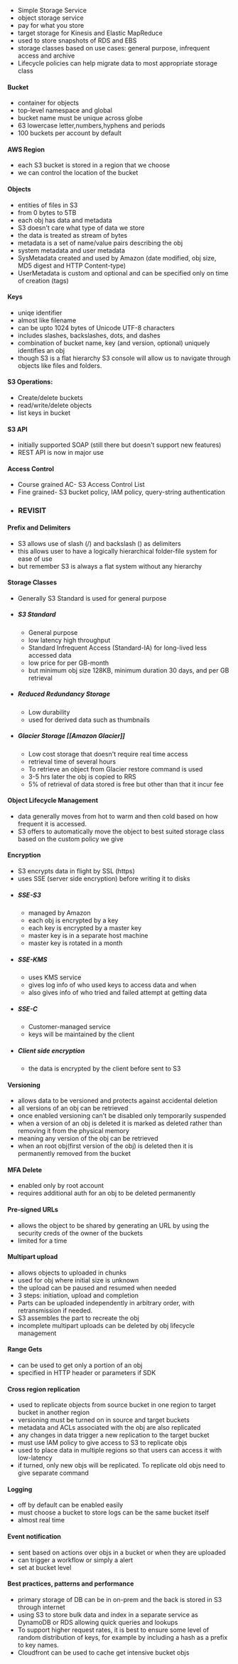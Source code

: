 * Simple Storage Service
* object storage service
* pay for what you store
* target storage for Kinesis and Elastic MapReduce
* used to store snapshots of RDS and EBS
* storage classes based on use cases: general purpose, infrequent access and archive
* Lifecycle policies can help migrate data to most appropriate storage class
#### Bucket
* container for objects
* top-level namespace and global
* bucket name must be unique across globe
* 63 lowercase letter,numbers,hyphens and periods
* 100 buckets per account by default
#### AWS Region
* each S3 bucket is stored in a region that we choose
* we can control the location of the bucket
#### Objects
* entities of files in S3
* from 0 bytes to 5TB
* each obj has data and metadata
* S3 doesn't care what type of data we store
* the data is treated as stream of bytes
* metadata is a set of name/value pairs describing the obj
* system metadata and user metadata
* SysMetadata created and used by Amazon (date modified, obj size, MD5 digest and HTTP Content-type)
* UserMetadata is custom and optional and can be specified only on time of creation (tags)
#### Keys
* uniqe identifier 
* almost like filename
* can be upto 1024 bytes of Unicode UTF-8 characters
* includes slashes, backslashes, dots, and dashes
* combination of bucket name, key (and version, optional) uniquely identifies an obj
* though S3 is a flat hierarchy S3 console will allow us to navigate through objects like files and folders.
#### S3 Operations:
* Create/delete buckets
* read/write/delete objects
* list keys in bucket
#### S3 API
* initially supported SOAP (still there but doesn't support new features)
* REST API is now in major use
#### Access Control
* Course grained AC- S3 Access Control List
* Fine grained- S3 bucket policy, IAM policy, query-string authentication
* ### REVISIT
#### Prefix and Delimiters
* S3 allows use of slash (/) and backslash (\) as delimiters
* this allows user to have a logically hierarchical folder-file system for ease of use
* but remember S3 is always a flat system without any hierarchy
#### Storage Classes
* Generally S3 Standard is used for general purpose
* ##### S3 Standard
	* General purpose
	* low latency high throughput
	* Standard Infrequent Access (Standard-IA) for long-lived less accessed data
	* low price for per GB-month
	* but minimum obj size 128KB, minimum duration 30 days, and per GB retrieval
* ##### Reduced Redundancy Storage
	* Low durability
	* used for derived data such as thumbnails
* ##### Glacier Storage [[Amazon Glacier]]
	* Low cost storage that doesn't require real time access
	* retrieval time of several hours
	* To retrieve an object from Glacier restore command is used
	* 3-5 hrs later the obj is copied to RRS
	* 5% of retrieval of data stored is free but other than that it incur fee
#### Object Lifecycle Management
* data generally moves from hot to warm and then cold based on how frequent it is accessed.
* S3 offers to automatically move the object to best suited storage class based on the custom policy we give
#### Encryption
* S3 encrypts data in flight by SSL (https)
* uses SSE (server side encryption) before writing it to disks
* ##### SSE-S3
	* managed by Amazon
	* each obj is encrypted by a key
	* each key is encrypted by a master key
	* master key is in a separate host machine
	* master key is rotated in a month
* ##### SSE-KMS
	* uses KMS service
	* gives log info of who used keys to access data and when
	* also gives info of who tried and failed attempt at getting data
* ##### SSE-C
	* Customer-managed service
	* keys will be maintained by the client
* ##### Client side encryption
	* the data is encrypted by the client before sent to S3
#### Versioning
* allows data to be versioned and protects against accidental deletion
* all versions of an obj can be retrieved
* once enabled versioning can't be disabled only temporarily suspended
* when a version of an obj is deleted it is marked as deleted rather than removing it from the physical memory
* meaning any version of the obj can be retrieved
* when an root obj(first version of the obj) is deleted then it is permanently removed from the bucket
#### MFA Delete
* enabled only by root account
* requires additional auth for an obj to be deleted permanently
#### Pre-signed URLs
* allows the object to be shared by generating an URL by using the security creds of the owner of the buckets
* limited for a time
#### Multipart upload
* allows objects to uploaded in chunks
* used for obj where initial size is unknown
* the upload can be paused and resumed when needed
* 3 steps: initiation, upload and completion
* Parts can be uploaded independently in arbitrary order, with retransmission if needed.
* S3 assembles the part to recreate the obj
* incomplete multipart uploads can be deleted by obj lifecycle management
#### Range Gets
* can be used to get only a portion of an obj
* specified in HTTP header or parameters if SDK
#### Cross region replication
* used to replicate objects from source bucket in one region to target bucket in another region
* versioning must be turned on in source and target buckets
* metadata and ACLs associated with the obj are also replicated
* any changes in data trigger a new replication to the target bucket
* must use IAM policy to give access to S3 to replicate objs 
* used to place data in multiple regions so that users can access it with low-latency
* if turned, only new objs will be replicated. To replicate old objs need to give separate command
#### Logging
* off by default can be enabled easily
* must choose a bucket to store logs can be the same bucket itself
* almost real time 
#### Event notification
* sent based on actions over objs in a bucket or when they are uploaded
* can trigger a workflow or simply a alert
* set at bucket level
#### Best practices, patterns and performance
* primary storage of DB can be in on-prem and the back is stored in S3 through internet
* using S3 to store bulk data and index in a separate service as  DynamoDB or RDS allowing quick queries and lookups
* To support higher request rates, it is best to ensure some level of random distribution of keys, for example by including a hash as a prefix to key names.
* Cloudfront can be used to cache get intensive bucket objs